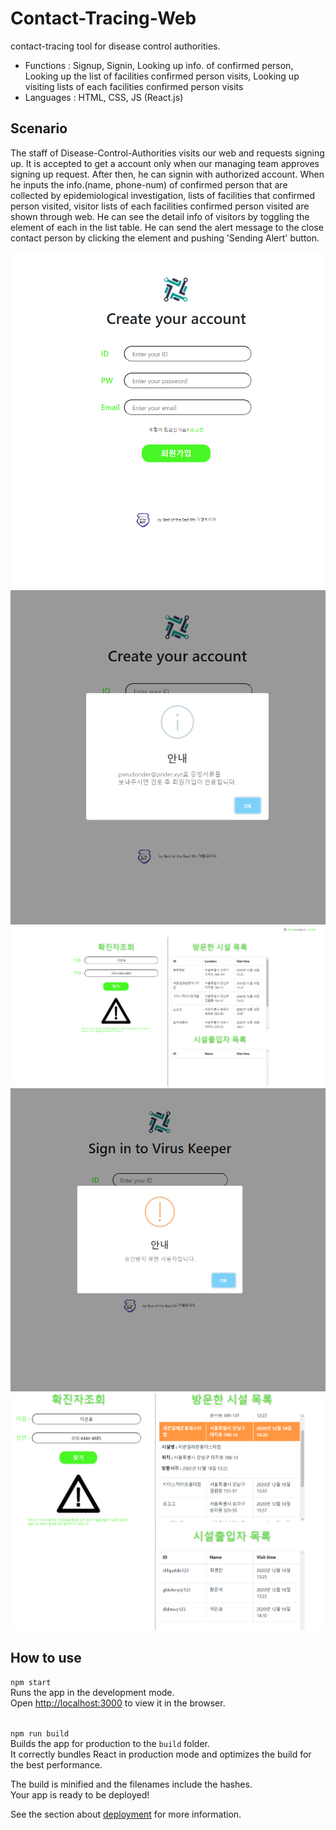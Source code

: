 # Contact-Tracing-Web
contact-tracing tool for disease control authorities.
- Functions : Signup, Signin, Looking up info. of confirmed person, Looking up the list of facilities confirmed person visits, Looking up visiting lists of each facilities confirmed person visits
- Languages : HTML, CSS, JS (React.js)

## Scenario
The staff of Disease-Control-Authorities visits our web and requests signing up. It is accepted to get a account only when our managing team approves signing up request. After then, he can signin with authorized account. When he inputs the info.(name, phone-num) of confirmed person that are collected by epidemiological investigation, lists of facilities that confirmed person visited, visitor lists of each facilities confirmed person visited are shown through web. He can see the detail info of visitors by toggling the element of each in the list table. He can send the alert message to the close contact person by clicking the element and pushing 'Sending Alert' button.

![Signup](./img/Signup.png)
![RequestSignupMsg](./img/RequestSignupMsg.png)
![Lookup](./img/Lookup.png)
![NotAllowedMsg](./img/NotAllowedMsg.png)
![DetailedInfo](./img/DetailedInfo.png)

## How to use
`npm start`
<br/>Runs the app in the development mode.\
Open [http://localhost:3000](http://localhost:3000) to view it in the browser.

<br/>`npm run build`
<br/>Builds the app for production to the `build` folder.\
It correctly bundles React in production mode and optimizes the build for the best performance.

The build is minified and the filenames include the hashes.\
Your app is ready to be deployed!

See the section about [deployment](https://facebook.github.io/create-react-app/docs/deployment) for more information.
